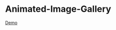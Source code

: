 # Animated-Image-Gallery
<a href="https://codepen.io/chitranjan43/pen/PoaxojW" target="_blank">Demo</a>
